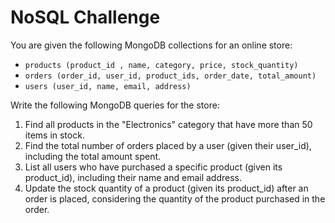 # NoSQL Challenge

You are given the following MongoDB collections for an online store:

- `products (product_id , name, category, price, stock_quantity)`
- `orders (order_id, user_id, product_ids, order_date, total_amount)`
- `users (user_id, name, email, address)`

Write the following MongoDB queries for the store:

1. Find all products in the "Electronics" category that have more than 50 items in stock.
2. Find the total number of orders placed by a user (given their user_id), including the total amount spent.
3. List all users who have purchased a specific product (given its product_id), including their name and email address.
4. Update the stock quantity of a product (given its product_id) after an order is placed, considering the quantity of the product purchased in the order.

